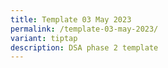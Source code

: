 ```yaml
---
title: Template 03 May 2023
permalink: /template-03-may-2023/
variant: tiptap
description: DSA phase 2 template
---
```

